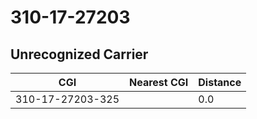 # 310-17-27203
## Unrecognized Carrier


| CGI | Nearest CGI | Distance |
|-----|-------------|----------|
| 310-17-27203-325 |  | 0.0 |
